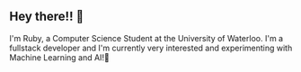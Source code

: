 ## Hey there!! 👋

I'm Ruby, a Computer Science Student at the University of Waterloo. I'm a fullstack developer and I'm currently very interested and experimenting with Machine Learning and AI!🤖
